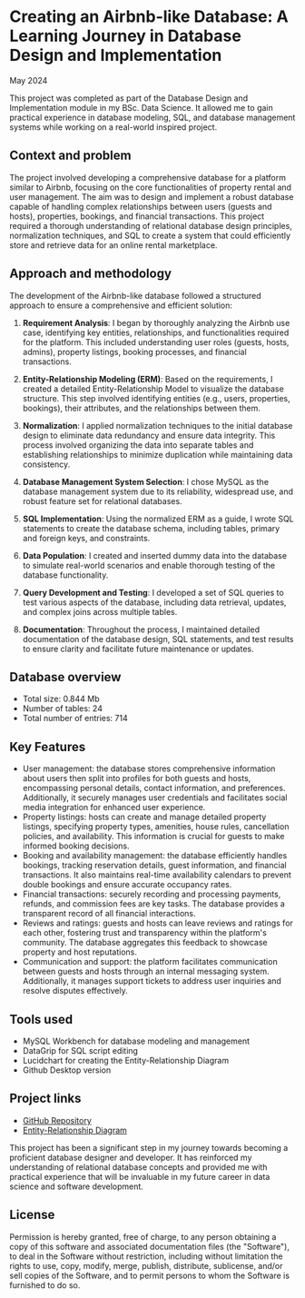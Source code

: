 # Creating an Airbnb-like Database: A Learning Journey in Database Design and Implementation

May 2024

This project was completed as part of the Database Design and Implementation module in my BSc. Data Science. It allowed me to gain practical experience in database modeling, SQL, and database management systems while working on a real-world inspired project.

## Context and problem

The project involved developing a comprehensive database for a platform similar to Airbnb, focusing on the core functionalities of property rental and user management. The aim was to design and implement a robust database capable of handling complex relationships between users (guests and hosts), properties, bookings, and financial transactions. This project required a thorough understanding of relational database design principles, normalization techniques, and SQL to create a system that could efficiently store and retrieve data for an online rental marketplace.

## Approach and methodology

The development of the Airbnb-like database followed a structured approach to ensure a comprehensive and efficient solution:

1. **Requirement Analysis**: I began by thoroughly analyzing the Airbnb use case, identifying key entities, relationships, and functionalities required for the platform. This included understanding user roles (guests, hosts, admins), property listings, booking processes, and financial transactions.

2. **Entity-Relationship Modeling (ERM)**: Based on the requirements, I created a detailed Entity-Relationship Model to visualize the database structure. This step involved identifying entities (e.g., users, properties, bookings), their attributes, and the relationships between them.

3. **Normalization**: I applied normalization techniques to the initial database design to eliminate data redundancy and ensure data integrity. This process involved organizing the data into separate tables and establishing relationships to minimize duplication while maintaining data consistency.

4. **Database Management System Selection**: I chose MySQL as the database management system due to its reliability, widespread use, and robust feature set for relational databases.

5. **SQL Implementation**: Using the normalized ERM as a guide, I wrote SQL statements to create the database schema, including tables, primary and foreign keys, and constraints.

6. **Data Population**: I created and inserted dummy data into the database to simulate real-world scenarios and enable thorough testing of the database functionality.

7. **Query Development and Testing**: I developed a set of SQL queries to test various aspects of the database, including data retrieval, updates, and complex joins across multiple tables.

8. **Documentation**: Throughout the process, I maintained detailed documentation of the database design, SQL statements, and test results to ensure clarity and facilitate future maintenance or updates.

## Database overview
- Total size: 0.844 Mb
- Number of tables: 24
- Total number of entries: 714

## Key Features
- User management: the database stores comprehensive information about users then split into profiles for both guests and hosts, encompassing personal details, contact information, and preferences. Additionally, it securely manages user credentials and facilitates social media integration for enhanced user experience.
- Property listings: hosts can create and manage detailed property listings, specifying property types, amenities, house rules, cancellation policies, and availability. This information is crucial for guests to make informed booking decisions.
- Booking and availability management: the database efficiently handles bookings, tracking reservation details, guest information, and financial transactions. It also maintains real-time availability calendars to prevent double bookings and ensure accurate occupancy rates.
- Financial transactions: securely recording and processing payments, refunds, and commission fees are key tasks. The database provides a transparent record of all financial interactions.
- Reviews and ratings: guests and hosts can leave reviews and ratings for each other, fostering trust and transparency within the platform's community. The database aggregates this feedback to showcase property and host reputations.
- Communication and support: the platform facilitates communication between guests and hosts through an internal messaging system. Additionally, it manages support tickets to address user inquiries and resolve disputes effectively.

## Tools used

- MySQL Workbench for database modeling and management
- DataGrip for SQL script editing
- Lucidchart for creating the Entity-Relationship Diagram
- Github Desktop version

## Project links

- [GitHub Repository](https://github.com/davidlupau/DataMart_Airbnb)
- [Entity-Relationship Diagram](https://lucid.app/lucidchart/aab84831-9e52-4543-937c-1a53adb571b9/view?page=0_0#)

This project has been a significant step in my journey towards becoming a proficient database designer and developer. It has reinforced my understanding of relational database concepts and provided me with practical experience that will be invaluable in my future career in data science and software development.

## License
Permission is hereby granted, free of charge, to any person obtaining a copy of this software and associated documentation files (the "Software"), to deal in the Software without restriction, including without limitation the rights to use, copy, modify, merge, publish, distribute, sublicense, and/or sell copies of the Software, and to permit persons to whom the Software is furnished to do so.